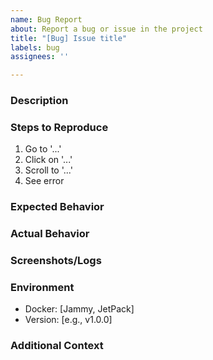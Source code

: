 ```yaml
---
name: Bug Report
about: Report a bug or issue in the project
title: "[Bug] Issue title"
labels: bug
assignees: ''

---
```


### **Description**
<!-- A clear and concise description of the bug or issue. -->

### **Steps to Reproduce**
1. Go to '...'
2. Click on '...'
3. Scroll to '...'
4. See error

### **Expected Behavior**
<!-- A clear description of what you expected to happen. -->

### **Actual Behavior**
<!-- A description of what actually happened. -->

### **Screenshots/Logs**
<!-- If applicable, add screenshots or logs to help explain your problem. -->

### **Environment**
- Docker: [Jammy, JetPack]
- Version: [e.g., v1.0.0]

### **Additional Context**
<!-- Add any other context or information about the issue here. -->
